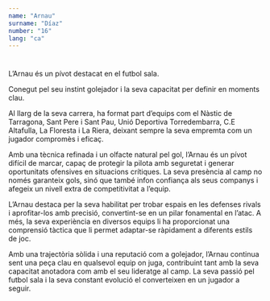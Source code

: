 ```yaml
---
name: "Arnau"
surname: "Díaz"
number: "16"
lang: "ca"
---
```


#

L’Arnau és un pívot destacat en el futbol sala.

Conegut pel seu instint golejador i la seva capacitat per definir en moments clau.

Al llarg de la seva carrera, ha format part d’equips com el Nàstic de Tarragona, Sant Pere i Sant Pau, Unió Deportiva Torredembarra, C.E Altafulla, La Floresta i La Riera, deixant sempre la seva empremta com un jugador compromès i eficaç.

Amb una tècnica refinada i un olfacte natural pel gol, l’Arnau és un pívot difícil de marcar, capaç de protegir la pilota amb seguretat i generar oportunitats ofensives en situacions crítiques. La seva presència al camp no només garanteix gols, sinó que també infon confiança als seus companys i afegeix un nivell extra de competitivitat a l’equip.

L’Arnau destaca per la seva habilitat per trobar espais en les defenses rivals i aprofitar-los amb precisió, convertint-se en un pilar fonamental en l’atac. A més, la seva experiència en diversos equips li ha proporcionat una comprensió tàctica que li permet adaptar-se ràpidament a diferents estils de joc.

Amb una trajectòria sòlida i una reputació com a golejador, l’Arnau continua sent una peça clau en qualsevol equip on juga, contribuint tant amb la seva capacitat anotadora com amb el seu lideratge al camp. La seva passió pel futbol sala i la seva constant evolució el converteixen en un jugador a seguir.
